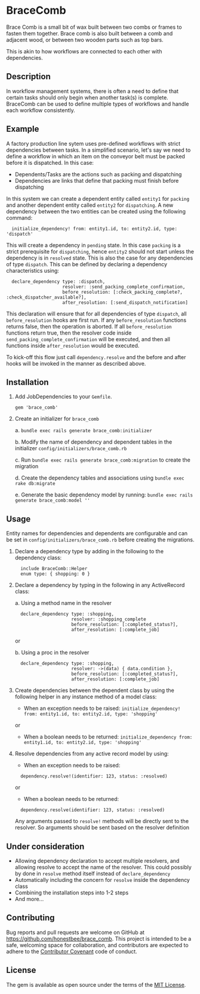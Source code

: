 # BraceComb

Brace Comb is a small bit of wax built between two combs or frames to fasten them together. Brace comb is also built between a comb and adjacent wood, or between two wooden parts such as top bars.

This is akin to how workflows are connected to each other with dependencies.

## Description

In workflow management systems, there is often a need to define that certain tasks should only begin when another task(s) is complete. BraceComb can be used to define multiple types of workflows and handle each workflow consistently.

## Example
A factory production line sytem uses pre-defined workflows with strict dependencies between tasks. In a simplified scenario, let's say we need to define a workflow in which an item on the conveyor belt must be packed before it is dispatched. In this case:

- Dependents/Tasks are the actions such as packing and dispatching
- Dependencies are links that define that packing must finish before dispatching

In this system we can create a dependent entity called `entity1` for `packing` and another dependent entity called `entity2` for `dispatching`. A new dependency between the two entities can be created using the following command:

  ```
    initialize_dependency! from: entity1.id, to: entity2.id, type: 'dispatch'
  ```

This will create a dependency in `pending` state. In this case `packing` is a strict prerequisite for `dispatching`, hence `entity2` should not start unless the dependency is in `resolved` state. This is also the case for any dependencies of type `dispatch`. This can be defined by declaring a dependency characteristics using:

```
  declare_dependency type: :dispatch,
                     resolver: :send_packing_complete_confirmation,
                     before_resolution: [:check_packing_complete?, :check_dispatcher_available?],
                     after_resolution: [:send_dispatch_notification]
```

This declaration will ensure that for all dependencies of type `dispatch`, all `before_resolution` hooks are first run. If any `before_resolution` functions returns false, then the operation is aborted. If all `before_resolution` functions return true, then the resolver code inside `send_packing_complete_confirmation` will be executed, and then all functions inside `after_resolution` would be executed.

To kick-off this flow just call `dependency.resolve` and the before and after hooks will be invoked in the manner as described above.

## Installation

1. Add JobDependencies to your `Gemfile`.

    `gem 'brace_comb'`

2. Create an initializer for `brace_comb`

    a. `bundle exec rails generate brace_comb:initializer`

    b. Modify the name of dependency and dependent tables in the initializer `config/initializers/brace_comb.rb`

    c. Run `bundle exec rails generate brace_comb:migration` to create the migration

    d. Create the dependency tables and associations using `bundle exec rake db:migrate`

    e. Generate the basic dependency model by running:
       ```bundle exec rails generate brace_comb:model ''```

## Usage

Entity names for dependencies and dependents are configurable and can be set in `config/initializers/brace_comb.rb` before creating the migrations.

1. Declare a dependency type by adding in the following to the dependency class:
   ```
     include BraceComb::Helper
     enum type: { shopping: 0 }
   ```
2. Declare a dependency by typing in the following in any ActiveRecord class:

   a. Using a method name in the resolver
   ```
     declare_dependency type: :shopping,
                        resolver: :shopping_complete
                        before_resolution: [:completed_status?],
                        after_resolution: [:complete_job]
   ```

   or

   b. Using a proc in the resolver

   ```
     declare_dependency type: :shopping,
                        resolver: ->(data) { data.condition },
                        before_resolution: [:completed_status?],
                        after_resolution: [:complete_job]
   ```
3. Create dependencies between the dependent class by using the following helper in any instance method of a model class:

   - When an exception needs to be raised:
   `initialize_dependency! from: entity1.id, to: entity2.id, type: 'shopping'`

   or
   - When a boolean needs to be returned:
   `initialize_dependency from: entity1.id, to: entity2.id, type: 'shopping'`

5. Resolve dependencies from any active record model by using:

   - When an exception needs to be raised:
   ```
     dependency.resolve!(identifier: 123, status: :resolved)
   ```

   or
   - When a boolean needs to be returned:

   ```
     dependency.resolve(identifier: 123, status: :resolved)
   ```
   Any arguments passed to `resolve!` methods will be directly sent to the resolver. So arguments should be sent based on the resolver definition

## Under consideration
   - Allowing dependency declaration to accept multiple resolvers, and allowing resolve to accept the name of the resolver. This could possibly by done in `resolve` method itself instead of `declare_dependency`
   - Automatically including the concern for `resolve` inside the dependency class
   - Combining the installation steps into 1-2 steps
   - And more...
## Contributing

Bug reports and pull requests are welcome on GitHub at https://github.com/honestbee/brace_comb. This project is intended to be a safe, welcoming space for collaboration, and contributors are expected to adhere to the [Contributor Covenant](http://contributor-covenant.org) code of conduct.

## License

The gem is available as open source under the terms of the [MIT License](http://opensource.org/licenses/MIT).
